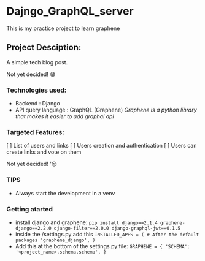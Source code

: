 # Dajngo_GraphQL_server

This is my practice project to learn graphene

## Project Desciption:

A simple tech blog post.

Not yet decided! 😁

### Technologies used:

- Backend : Django
- API query language : GraphQL (Graphene) _Graphene is a python library that makes it easier to add graphql api_

### Targeted Features:

[ ] List of users and links
[ ] Users creation and authentication
[ ] Users can create links and vote on them

Not yet decided! '😒

### TIPS

- Always start the development in a venv

### Getting atarted

- install django and graphene: `pip install django==2.1.4 graphene-django==2.2.0 django-filter==2.0.0 django-graphql-jwt==0.1.5`
- inside the <project>/settings.py add this
  `INSTALLED_APPS = ( # After the default packages 'graphene_django', )`
- Add this at the bottom of the settings.py file:
  `GRAPHENE = { 'SCHEMA': '<project_name>.schema.schema', }`
